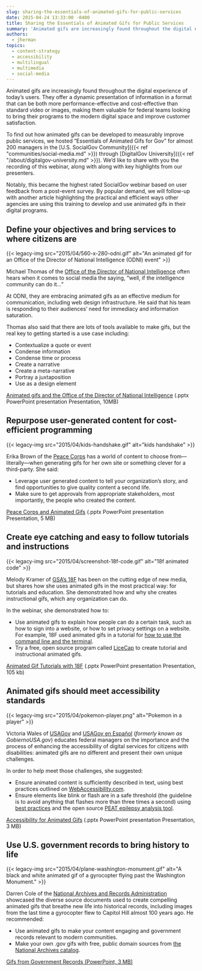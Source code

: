```yaml
---
slug: sharing-the-essentials-of-animated-gifs-for-public-services
date: 2015-04-24 13:33:00 -0400
title: Sharing the Essentials of Animated Gifs for Public Services
summary: 'Animated gifs are increasingly found throughout the digital experience of today’s users.'
authors:
  - jherman
topics:
  - content-strategy
  - accessibility
  - multilingual
  - multimedia
  - social-media
---
```


Animated gifs are increasingly found throughout the digital experience of today’s users. They offer a dynamic presentation of information in a format that can be both more performance-effective and cost-effective than standard video or images, making them valuable for federal teams looking to bring their programs to the modern digital space and improve customer satisfaction.

To find out how animated gifs can be developed to measurably improve public services, we hosted “Essentials of Animated Gifs for Gov” for almost 200 managers in the [U.S. SocialGov Community]({{< ref "communities/social-media.md" >}}) through [DigitalGov University]({{< ref "/about/digitalgov-university.md" >}}). We’d like to share with you the recording of this webinar, along with along with key highlights from our presenters.

Notably, this became the highest rated SocialGov webinar based on user feedback from a post-event survey. By popular demand, we will follow-up with another article highlighting the practical and efficient ways other agencies are using this training to develop and use animated gifs in their digital programs.

## Define your objectives and bring services to where citizens are

{{< legacy-img src="2015/04/560-x-280-odni.gif" alt="An animated gif for an Office of the Director of National Intelligence (ODNI) event" >}}

Michael Thomas of the [Office of the Director of National Intelligence](http://icontherecord.tumblr.com/) often hears when it comes to social media the saying, “well, if the intelligence community can do it&#8230;”

At ODNI, they are embracing animated gifs as an effective medium for communication, including web design infrastructure. He said that his team is responding to their audiences&#8217; need for immediacy and information saturation.

Thomas also said that there are lots of tools available to make gifs, but the real key to getting started is a use case including:

  * Contextualize a quote or event
  * Condense information
  * Condense time or process
  * Create a narrative
  * Create a meta-narrative
  * Portray a juxtaposition
  * Use as a design element

[Animated gifs and the Office of the Director of National Intelligence](https://s3.amazonaws.com/digitalgov/_legacy-img/2015/04/Animated-gifs-and-the-Office-of-the-Director-of-National-Intelligence-Michael-Thomas-ODNI.pptx) (.pptx PowerPoint presentation Presentation, 10MB)

## Repurpose user-generated content for cost-efficient programming

{{< legacy-img src="2015/04/kids-handshake.gif" alt="kids handshake" >}}

Erika Brown of the [Peace Corps](http://www.peacecorps.gov/) has a world of content to choose from—literally—when generating gifs for her own site or something clever for a third-party. She said:

  * Leverage user generated content to tell your organization’s story, and find opportunities to give quality content a second life.
  * Make sure to get approvals from appropriate stakeholders, most importantly, the people who created the content.

[Peace Corps and Animated Gifs](https://s3.amazonaws.com/digitalgov/_legacy-img/2015/04/Peace-Corps-and-Animated-Gifs-Erika-Brown.pptx) (.pptx PowerPoint presentation Presentation, 5 MB)

## Create eye catching and easy to follow tutorials and instructions

{{< legacy-img src="2015/04/screenshot-18f-code.gif" alt="18f animated code" >}}

Melody Kramer of [GSA’s 18F](https://18f.gsa.gov/) has been on the cutting edge of new media, but shares how she uses animated gifs in the most practical way: for tutorials and education. She demonstrated how and why she creates instructional gifs, which any organization can do.

In the webinar, she demonstrated how to:

  * Use animated gifs to explain how people can do a certain task, such as how to sign into a website, or how to set privacy settings on a website. For example, 18F used animated gifs in a tutorial for [how to use the command line and the terminal](https://18f.gsa.gov/2015/03/03/how-to-use-github-and-the-terminal-a-guide/).
  * Try a free, open source program called [LiceCap](http://www.cockos.com/licecap/) to create tutorial and instructional animated gifs.

[Animated Gif Tutorials with 18F](http://www.slideshare.net/DigitalGov/animated-gif-tutorials-with-18-f-melody-kramer "Animated Gif Tutorials with 18F") (.pptx PowerPoint presentation Presentation, 105 kb)

## Animated gifs should meet accessibility standards

{{< legacy-img src="2015/04/pokemon-player.png" alt="Pokemon in a player" >}}

Victoria Wales of [USAGov](http://www.usa.gov/) and [USAGov en Espa&#241;ol](https://www.usa.gov/espanol/) (_formerly known as GobiernoUSA.gov_) educates federal managers on the importance and the process of enhancing the accessibility of digital services for citizens with disabilities: animated gifs are no different and present their own unique challenges.

In order to help meet those challenges, she suggested:

  * Ensure animated content is sufficiently described in text, using best practices outlined on [WebAccessibility.com](https://www.webaccessibility.com/).
  * Ensure elements like blink or flash are in a safe threshold (the guideline is to avoid anything that flashes more than three times a second) using [best practices](https://www.webaccessibility.com/best_practices.php?best_practice_id=1342) and the open source [PEAT epilepsy analysis tool](http://trace.wisc.edu/peat/).

[Accessibility for Animated Gifs](https://s3.amazonaws.com/digitalgov/_legacy-img/2015/04/Accessibility-for-Animated-Gifs-Victoria-Wales-USAgov-GobiernoUSAgov.pptx) (.pptx PowerPoint presentation Presentation, 3 MB)

## Use U.S. government records to bring history to life

{{< legacy-img src="2015/04/plane-washington-monument.gif" alt="A black and white animated gif of a gyrocopter flying past the Washington Monument." >}}

Darren Cole of the [National Archives and Records Administration](http://todaysdocument.tumblr.com/) showcased the diverse source documents used to create compelling animated gifs that breathe new life into historical records, including images from the last time a gyrocopter flew to Capitol Hill almost 100 years ago. He recommended:

  * Use animated gifs to make your content engaging and government records relevant to modern communities.
  * Make your own .gov gifs with free, public domain sources from [the National Archives catalog](https://catalog.archives.gov/).

[Gifs from Government Records (PowerPoint, 3 MB)](https://s3.amazonaws.com/digitalgov/_legacy-img/2015/04/Gifs-from-Government-Records-Darren-Cole-National-Archives-and-Records-Administration-NARA.pptx)

